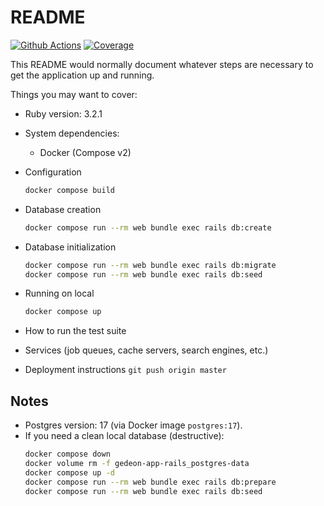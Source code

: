 # README

[![Github Actions][actions_badge]][actions]
[![Coverage][coverage_badge]][coverage]

This README would normally document whatever steps are necessary to get the
application up and running.

Things you may want to cover:

* Ruby version: 3.2.1

* System dependencies:
  - Docker (Compose v2)

* Configuration
  ```bash
  docker compose build
  ```

* Database creation
  ```bash
  docker compose run --rm web bundle exec rails db:create
  ```


* Database initialization
    ```bash
  docker compose run --rm web bundle exec rails db:migrate
  docker compose run --rm web bundle exec rails db:seed
  ```

* Running on local
    ```bash
  docker compose up
  ```

* How to run the test suite

* Services (job queues, cache servers, search engines, etc.)

* Deployment instructions
  ```git push origin master```

## Notes

* Postgres version: 17 (via Docker image `postgres:17`).
* If you need a clean local database (destructive):
  ```bash
  docker compose down
  docker volume rm -f gedeon-app-rails_postgres-data
  docker compose up -d
  docker compose run --rm web bundle exec rails db:prepare
  docker compose run --rm web bundle exec rails db:seed
  ```

[actions_badge]: https://github.com/ICI-Santiago/gedeon-app-rails/actions/workflows/ruby.yml/badge.svg?branch=master
[actions]: https://github.com/ICI-Santiago/gedeon-app-rails/actions/workflows/ruby.yml

[coverage_badge]: https://codecov.io/gh/ICI-Santiago/gedeon-app-rails/branch/master/graph/badge.svg
[coverage]: https://codecov.io/gh/ICI-Santiago/gedeon-app-rails
